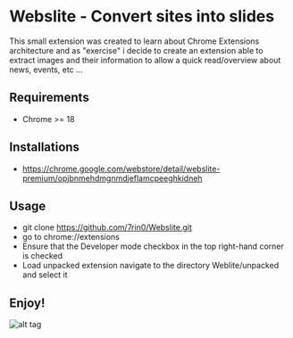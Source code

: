 # Webslite - Convert sites into slides
This small extension was created to learn about Chrome Extensions architecture and as "exercise" i decide to create an extension able to extract images and their information to allow a quick read/overview about news, events, etc ... 

## Requirements
- Chrome >= 18

## Installations
- https://chrome.google.com/webstore/detail/webslite-premium/opjbnmehdmgnmdjeflamcpeeghkidneh

## Usage
- git clone https://github.com/7rin0/Webslite.git
- go to chrome://extensions
- Ensure that the Developer mode checkbox in the top right-hand corner is checked
- Load unpacked extension navigate to the directory Weblite/unpacked and select it

## Enjoy!
![alt tag](https://github.com/7rin0/Webslite/raw/master/unpacked/src/images/gif/show.gif)
